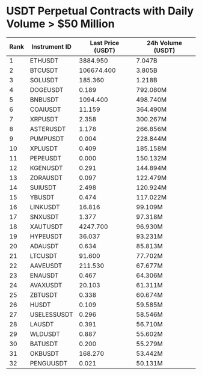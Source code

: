 # USDT Perpetual Contracts with Daily Volume > $50 Million

| Rank | Instrument ID | Last Price (USDT) | 24h Volume (USDT) |
|------|---------------|-------------------|-------------------|
| 1 | ETHUSDT | 3884.950 | 7.047B |
| 2 | BTCUSDT | 106674.400 | 3.805B |
| 3 | SOLUSDT | 185.360 | 1.218B |
| 4 | DOGEUSDT | 0.189 | 792.080M |
| 5 | BNBUSDT | 1094.400 | 498.740M |
| 6 | COAIUSDT | 11.159 | 364.490M |
| 7 | XRPUSDT | 2.358 | 300.267M |
| 8 | ASTERUSDT | 1.178 | 266.856M |
| 9 | PUMPUSDT | 0.004 | 228.844M |
| 10 | XPLUSDT | 0.409 | 185.158M |
| 11 | PEPEUSDT | 0.000 | 150.132M |
| 12 | KGENUSDT | 0.291 | 144.894M |
| 13 | ZORAUSDT | 0.097 | 122.479M |
| 14 | SUIUSDT | 2.498 | 120.924M |
| 15 | YBUSDT | 0.474 | 117.022M |
| 16 | LINKUSDT | 16.816 | 99.109M |
| 17 | SNXUSDT | 1.377 | 97.318M |
| 18 | XAUTUSDT | 4247.700 | 96.930M |
| 19 | HYPEUSDT | 36.037 | 93.231M |
| 20 | ADAUSDT | 0.634 | 85.813M |
| 21 | LTCUSDT | 91.600 | 77.702M |
| 22 | AAVEUSDT | 211.530 | 67.677M |
| 23 | ENAUSDT | 0.467 | 64.306M |
| 24 | AVAXUSDT | 20.103 | 61.311M |
| 25 | ZBTUSDT | 0.338 | 60.674M |
| 26 | HUSDT | 0.109 | 59.585M |
| 27 | USELESSUSDT | 0.296 | 58.546M |
| 28 | LAUSDT | 0.391 | 56.710M |
| 29 | WLDUSDT | 0.887 | 55.602M |
| 30 | BATUSDT | 0.200 | 55.279M |
| 31 | OKBUSDT | 168.270 | 53.442M |
| 32 | PENGUUSDT | 0.021 | 50.131M |
